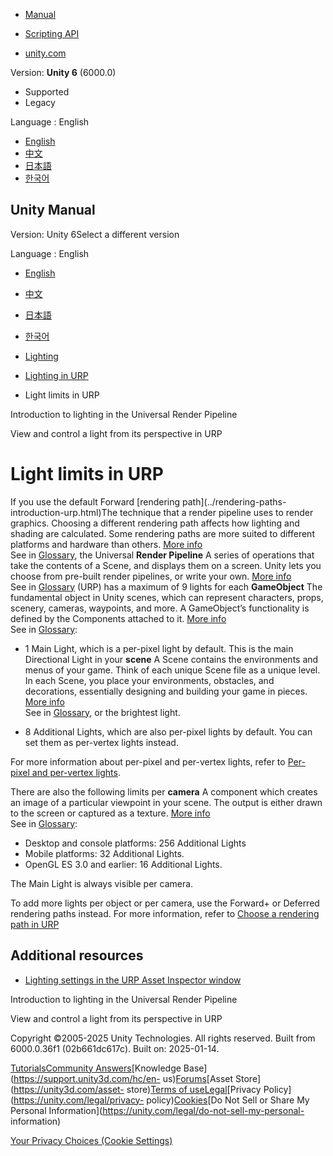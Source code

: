 [](https://docs.unity3d.com)

  * [Manual](../Manual/index.html)
  * [Scripting API](../ScriptReference/index.html)

  * [unity.com](https://unity.com/)

Version: **Unity 6** (6000.0)

  * Supported
  * Legacy

Language : English

  * [English](/Manual/urp/lighting/light-limits-in-urp.html)
  * [中文](/cn/current/Manual/urp/lighting/light-limits-in-urp.html)
  * [日本語](/ja/current/Manual/urp/lighting/light-limits-in-urp.html)
  * [한국어](/kr/current/Manual/urp/lighting/light-limits-in-urp.html)

[](https://docs.unity3d.com)

## Unity Manual

Version: Unity 6Select a different version

Language : English

  * [English](/Manual/urp/lighting/light-limits-in-urp.html)
  * [中文](/cn/current/Manual/urp/lighting/light-limits-in-urp.html)
  * [日本語](/ja/current/Manual/urp/lighting/light-limits-in-urp.html)
  * [한국어](/kr/current/Manual/urp/lighting/light-limits-in-urp.html)

  * [Lighting](../../LightingOverview.html)
  * [Lighting in URP](../../urp/lighting-landing.html)
  * Light limits in URP

[](../../urp/lighting/lighting-in-urp.html)

Introduction to lighting in the Universal Render Pipeline

[](../../urp/lights-placement-tool.html)

View and control a light from its perspective in URP

# Light limits in URP

If you use the default Forward [rendering path](../rendering-paths-
introduction-urp.html)The technique that a render pipeline uses to render
graphics. Choosing a different rendering path affects how lighting and shading
are calculated. Some rendering paths are more suited to different platforms
and hardware than others. [More info](../../RenderingPaths.html)  
See in [Glossary](../../Glossary.html#RenderingPath), the Universal **Render
Pipeline** A series of operations that take the contents of a Scene, and
displays them on a screen. Unity lets you choose from pre-built render
pipelines, or write your own. [More info](../../render-pipelines.html)  
See in [Glossary](../../Glossary.html#Renderpipeline) (URP) has a maximum of 9
lights for each **GameObject** The fundamental object in Unity scenes, which
can represent characters, props, scenery, cameras, waypoints, and more. A
GameObject’s functionality is defined by the Components attached to it. [More
info](../../class-GameObject.html)  
See in [Glossary](../../Glossary.html#GameObject):

  * 1 Main Light, which is a per-pixel light by default. This is the main Directional Light in your **scene** A Scene contains the environments and menus of your game. Think of each unique Scene file as a unique level. In each Scene, you place your environments, obstacles, and decorations, essentially designing and building your game in pieces. [More info](../../CreatingScenes.html)  
See in [Glossary](../../Glossary.html#Scene), or the brightest light.

  * 8 Additional Lights, which are also per-pixel lights by default. You can set them as per-vertex lights instead.

For more information about per-pixel and per-vertex lights, refer to [Per-
pixel and per-vertex lights](../../PerPixelLights.html).

There are also the following limits per **camera** A component which creates
an image of a particular viewpoint in your scene. The output is either drawn
to the screen or captured as a texture. [More
info](../../CamerasOverview.html)  
See in [Glossary](../../Glossary.html#Camera):

  * Desktop and console platforms: 256 Additional Lights
  * Mobile platforms: 32 Additional Lights.
  * OpenGL ES 3.0 and earlier: 16 Additional Lights.

The Main Light is always visible per camera.

To add more lights per object or per camera, use the Forward+ or Deferred
rendering paths instead. For more information, refer to [Choose a rendering
path in URP](../rendering-paths-comparison.html)

## Additional resources

  * [Lighting settings in the URP Asset Inspector window](../universalrp-asset.html#lighting)

[](../../urp/lighting/lighting-in-urp.html)

Introduction to lighting in the Universal Render Pipeline

[](../../urp/lights-placement-tool.html)

View and control a light from its perspective in URP

Copyright ©2005-2025 Unity Technologies. All rights reserved. Built from
6000.0.36f1 (02b661dc617c). Built on: 2025-01-14.

[Tutorials](https://learn.unity.com/)[Community
Answers](https://answers.unity3d.com)[Knowledge
Base](https://support.unity3d.com/hc/en-
us)[Forums](https://forum.unity3d.com)[Asset Store](https://unity3d.com/asset-
store)[Terms of
use](https://docs.unity3d.com/Manual/TermsOfUse.html)[Legal](https://unity.com/legal)[Privacy
Policy](https://unity.com/legal/privacy-
policy)[Cookies](https://unity.com/legal/cookie-policy)[Do Not Sell or Share
My Personal Information](https://unity.com/legal/do-not-sell-my-personal-
information)

[Your Privacy Choices (Cookie Settings)](javascript:void\(0\);)

